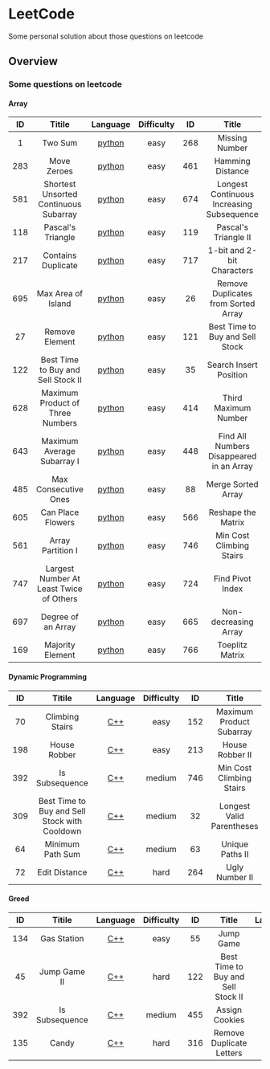 # LeetCode
Some personal solution about those questions on leetcode

## Overview
### Some questions on leetcode
#### Array
 | ID  | Titile           |Language|Difficulty| ID | Title          |Language| Difficulty|
 |:---:|:----------------:|:------:|:--------:|:--:|:--------------:|:------:|:---------:|
 | 1   | Two Sum | [python](https://github.com/hren-ron/LeetCode/blob/master/Array/1_Two_Sum.py) |easy      |268 | Missing Number |[python](https://github.com/hren-ron/LeetCode/blob/master/Array/268_Missing_Number.py )  |easy|
 | 283 | Move Zeroes      |[python](https://github.com/hren-ron/LeetCode/blob/master/Array/283_Move_Zeroes.py)|easy| 461  | Hamming Distance|[python](https://github.com/hren-ron/LeetCode/blob/master/Array/461_Hamming_Distance.py)|easy
 | 581 | Shortest Unsorted Continuous Subarray |[python](https://github.com/hren-ron/LeetCode/blob/master/Array/581_Shortest_Unsorted_Continuous_Subarray.py)|easy| 674|  Longest Continuous Increasing Subsequence|[python](https://github.com/hren-ron/LeetCode/blob/master/Array/674_Longest_Continuous_Increasing_Subsequence.py)|easy|
 |118  | Pascal's Triangle|[python](https://github.com/hren-ron/LeetCode/blob/master/Array/118_Pascal's_Triangle.py)|easy|119| Pascal's Triangle II|[python](https://github.com/hren-ron/LeetCode/blob/master/Array/119_Pascal's_Triangle_II.py)|easy|
 |217  |Contains Duplicate|[python](https://github.com/hren-ron/LeetCode/blob/master/Array/217_Contains_Duplicate.py)|easy|717|1-bit and 2-bit Characters|[python](https://github.com/hren-ron/LeetCode/blob/master/Array/717_1-bit_and_2-bit_Characters.py)|easy|
 |695  |Max Area of Island|[python](https://github.com/hren-ron/LeetCode/blob/master/Array/695_Max_Area_of_Island.py)|easy|26 |Remove Duplicates from Sorted Array|[python](https://github.com/hren-ron/LeetCode/blob/master/Array/26_Remove_Duplicates_from_Sorted_Array.py)|easy|
 |27   |Remove Element    |[python](https://github.com/hren-ron/LeetCode/blob/master/Array/27_Remove_Element.py)|easy| 121|Best Time to Buy and Sell Stock|[python](https://github.com/hren-ron/LeetCode/blob/master/Array/121_Best_Time_to_Buy_and_Sell_Stock.py)|easy|
 |122  |Best Time to Buy and Sell Stock II|[python](https://github.com/hren-ron/LeetCode/blob/master/Array/122_Best_Time_to_Buy_and_Sell_Stock_II.py)|easy| 35|Search Insert Position|[python](https://github.com/hren-ron/LeetCode/blob/master/Array/35_Search_Insert_Position.py)|easy|
 |628  |Maximum Product of Three Numbers|[python](https://github.com/hren-ron/LeetCode/blob/master/Array/628_Maximum_Product_of_Three_Numbers.py)|easy|414|Third Maximum Number|[python](https://github.com/hren-ron/LeetCode/blob/master/Array/414_Third_Maximum_Number.py)|easy|
 |643  |Maximum Average Subarray I|[python](https://github.com/hren-ron/LeetCode/blob/master/Array/643_Maximum_Average_Subarray_I.py) |easy|448|Find All Numbers Disappeared in an Array|[python](https://github.com/hren-ron/LeetCode/blob/master/Array/448_Find_All_Numbers_Disappeared_in_an_Array.py) |easy|
 |485  |Max Consecutive Ones|[python](https://github.com/hren-ron/LeetCode/blob/master/Array/485_Max_Consecutive_Ones.py) |easy|88|Merge Sorted Array|[python](https://github.com/hren-ron/LeetCode/blob/master/Array/88_Merge_Sorted_Array.py) |easy|
 |605  |Can Place Flowers |[python](https://github.com/hren-ron/LeetCode/blob/master/Array/605_Can_Place_Flowers.py) |easy|566|Reshape the Matrix|[python](https://github.com/hren-ron/LeetCode/blob/master/Array/566_Reshape_the_Matrix.py) |easy|
 |561  |Array Partition I |[python](https://github.com/hren-ron/LeetCode/blob/master/Array/561_Array_Partition_I.py) |easy|746|Min Cost Climbing Stairs|[python](https://github.com/hren-ron/LeetCode/blob/master/Array/746_Min_Cost_Climbing_Stairs.py) |easy|
 |747  |Largest Number At Least Twice of Others|[python](https://github.com/hren-ron/LeetCode/blob/master/Array/747_Largest_Number_At_Least_Twice_of_Others.py) |easy|724|Find Pivot Index|[python](https://github.com/hren-ron/LeetCode/blob/master/Array/724_Find_Pivot_Index.py) |easy|
 |697  |Degree of an Array|[python](https://github.com/hren-ron/LeetCode/blob/master/Array/697_Degree_of_an_Array.py) |easy|665|Non-decreasing Array|[python](https://github.com/hren-ron/LeetCode/blob/master/Array/665_Non-decreasing_Array.py) |easy|
 |169  |Majority Element|[python](https://github.com/hren-ron/LeetCode/blob/master/Array/169_Majority_Element.py) |easy|766|Toeplitz Matrix|[python](https://github.com/hren-ron/LeetCode/blob/master/Array/766_Toeplitz_Matrix.py) |easy|

#### Dynamic Programming
 | ID  | Titile           |Language|Difficulty| ID | Title          |Language| Difficulty|
 |:---:|:----------------:|:------:|:--------:|:--:|:--------------:|:------:|:---------:|
 |70|Climbing Stairs|[C++](https://github.com/hren-ron/LeetCode/blob/master/Dynamic_Programming/70_Climbing_Stairs.py)|easy| 152|Maximum Product Subarray|[C++](https://github.com/hren-ron/LeetCode/blob/master/Dynamic_Programming/152_Maximum_Product_Subarray.py)| medium|
 |198|House Robber|[C++](https://github.com/hren-ron/LeetCode/blob/master/Dynamic_Programming/198_House_Robber.py) |easy|213|House Robber II|[C++](https://github.com/hren-ron/LeetCode/blob/master/Dynamic_Programming/198_House_Robber_II.py) |medium|
 |392|Is Subsequence|[C++](https://github.com/hren-ron/LeetCode/blob/master/Dynamic_Programming/392_Is_Subsequence.py) |medium|746|Min Cost Climbing Stairs|[C++](https://github.com/hren-ron/LeetCode/blob/master/Dynamic_Programming/746_Min_Cost_Climbing_Stairs.py) |easy|
 |309|Best Time to Buy and Sell Stock with Cooldown|[C++](https://github.com/hren-ron/LeetCode/blob/master/Dynamic_Programming/309_Best_Time_to_Buy_and_Sell_Stock_with_Cooldown.py) |medium|32|Longest Valid Parentheses|[C++](https://github.com/hren-ron/LeetCode/blob/master/Dynamic_Programming/32_Longest_Valid_Parentheses.py) |hard|
 |64|Minimum Path Sum|[C++](https://github.com/hren-ron/LeetCode/blob/master/Dynamic_Programming/64_Minimum_Path_Sum.py) |medium|63|Unique Paths II|[C++](https://github.com/hren-ron/LeetCode/blob/master/Dynamic_Programming/63_Unique_Paths_II.py) |medium|
 |72|Edit Distance|[C++](https://github.com/hren-ron/LeetCode/blob/master/Dynamic_Programming/72_Edit_Distance.py) |hard|264|Ugly Number II|[C++](https://github.com/hren-ron/LeetCode/blob/master/Dynamic_Programming/264_Ugly_Number_II.py)|medium|

#### Greed
 | ID  | Titile           |Language|Difficulty| ID | Title          |Language| Difficulty|
 |:---:|:----------------:|:------:|:--------:|:--:|:--------------:|:------:|:---------:|
 |134|Gas Station|[C++](https://github.com/hren-ron/LeetCode/blob/master/Greedy/134_Gas_Station.py) |easy|55|Jump Game|[C++](https://github.com/hren-ron/LeetCode/blob/master/Greedy/55_Jump_Game.py) |medium|
 |45|Jump Game II|[C++](https://github.com/hren-ron/LeetCode/blob/master/Greedy/45_Jump_Game_II.py) |hard|122|Best Time to Buy and Sell Stock II|[C++](https://github.com/hren-ron/LeetCode/blob/master/Greedy/122_Best_Time_to_Buy_and_Sell_Stock_II.py) |easy|
 |392|Is Subsequence|[C++](https://github.com/hren-ron/LeetCode/blob/master/Greedy/392_Is_Subsequence.py) |medium|455|Assign Cookies|[C++](https://github.com/hren-ron/LeetCode/blob/master/Greedy/455_Assign_Cookies.py) |easy|
 |135|Candy|[C++](https://github.com/hren-ron/LeetCode/blob/master/Greedy/135_Candy.py) |hard|316|Remove Duplicate Letters|[C++](https://github.com/hren-ron/LeetCode/blob/master/Greedy/316_Remove_Duplicate_Letters.py) |hard|

